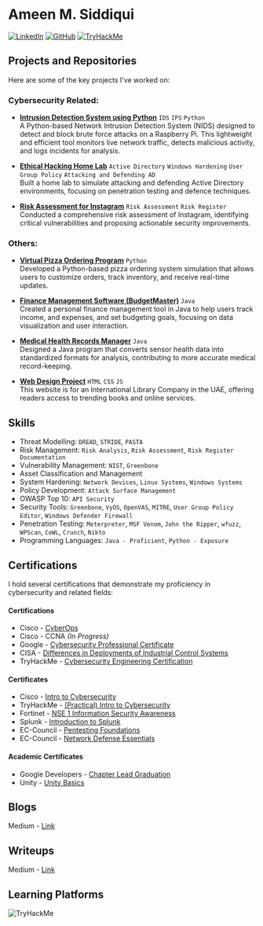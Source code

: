 # Ameen M. Siddiqui

[![LinkedIn](https://img.shields.io/badge/LinkedIn-AmeenMS03-blue?logo=linkedin&logoColor=white)](https://www.linkedin.com/in/ameen-siddiqui-370a7a185/)
[![GitHub](https://img.shields.io/badge/GitHub-AmeenMS03-black?logo=github&logoColor=white)](https://github.com/AmeenMS03)
[![TryHackMe](https://img.shields.io/badge/TryHackMe-amssidds-brightgreen?logo=tryhackme&logoColor=white)](https://tryhackme.com/p/amssidds) 


## Projects and Repositories 

Here are some of the key projects I've worked on:
### Cybersecurity Related:

- **[Intrusion Detection System using Python](https://github.com/AmeenMS03/IoT_IDS)** `IDS` `IPS` `Python`
  <br> A Python-based Network Intrusion Detection System (NIDS) designed to detect and block brute force attacks on a Raspberry Pi. This lightweight and efficient tool monitors live network traffic, detects malicious activity, and logs incidents for analysis.

- **[Ethical Hacking Home Lab](https://github.com/AmeenMS03/Ethical-Hacking-Home-Lab)** `Active Directory` `Windows Hardening` `User Group Policy` `Attacking and Defending AD` 
  <br> Built a home lab to simulate attacking and defending Active Directory environments, focusing on penetration testing and defence techniques.

- **[Risk Assessment for Instagram](https://github.com/AmeenMS03/Course-Project-Risk-Assessment-Report)** `Risk Assessment` `Risk Register` 
  <br> Conducted a comprehensive risk assessment of Instagram, identifying critical vulnerabilities and proposing actionable security improvements.

### Others:
- **[Virtual Pizza Ordering Program](https://github.com/AmeenMS03/Virtual-Pizza-Ordering-Program)** `Python`  
  Developed a Python-based pizza ordering system simulation that allows users to customize orders, track inventory, and receive real-time updates.

- **[Finance Management Software (BudgetMaster)](https://github.com/AmeenMS03/Finance-Tracking)** `Java` 
  <br> Created a personal finance management tool in Java to help users track income, and expenses, and set budgeting goals, focusing on data visualization and user interaction.

- **[Medical Health Records Manager](https://github.com/AmeenMS03/Medical-Health-Records-Management)** `Java`
  <br> Designed a Java program that converts sensor health data into standardized formats for analysis, contributing to more accurate medical record-keeping.

- **[Web Design Project](https://github.com/AmeenMS03/WebDesignProject)** `HTML` `CSS` `JS`
  <br> This website is for an International Library Company in the UAE, offering readers access to trending books and online services.
  


## Skills

- Threat Modelling: `DREAD`, `STRIDE`, `PASTA`
- Risk Management: `Risk Analysis`, `Risk Assessment`, `Risk Register Documentation`
- Vulnerability Management: `NIST`, `Greenbone`
- Asset Classification and Management
- System Hardening: `Network Devices`, `Linux Systems`, `Windows Systems`
- Policy Development: `Attack Surface Management`
- OWASP Top 10: `API Security`
- Security Tools: `Greenbone`, `VyOS`, `OpenVAS`, `MITRE`, `User Group Policy Editor`, `Windows Defender Firewall`
- Penetration Testing: `Meterpreter`, `MSF Venom`, `John the Ripper`, `wfuzz`, `WPScan`, `CeWL`, `Crunch`, `Nikto`
- Programming Languages: `Java - Proficient`, `Python - Exposure`




## Certifications

I hold several certifications that demonstrate my proficiency in cybersecurity and related fields:

#### Certifications

- Cisco - [CyberOps](https://github.com/AmeenMS03/AmeenMS03/blob/main/certificates/Cisco%20-%20CyberOps%20Associate.pdf)
- Cisco - CCNA *(In Progress)*  
- Google - [Cybersecurity Professional Certificate](https://www.coursera.org/account/accomplishments/specialization/KM4GNJW4QUD3)  
- CISA - [Differences in Deployments of Industrial Control Systems](https://github.com/AmeenMS03/AmeenMS03/blob/main/certificates/CISA%20-%20Differences%20in%20Deployments%20of%20Industrial%20Control%20Systems%20(FY%2022).pdf)  
- TryHackMe - [Cybersecurity Engineering Certification](https://tryhackme-certificates.s3-eu-west-1.amazonaws.com/THM-KB7N5WGFY7.png)

#### Certificates

- Cisco - [Intro to Cybersecurity](https://github.com/AmeenMS03/AmeenMS03/blob/main/certificates/Cisco%20-%20Intro%20to%20Cybersecurity%20Certificate.pdf)  
- TryHackMe - [(Practical) Intro to Cybersecurity](https://tryhackme-certificates.s3-eu-west-1.amazonaws.com/THM-PGJQS7DHPE.png)  
- Fortinet - [NSE 1 Information Security Awareness](https://github.com/AmeenMS03/AmeenMS03/blob/main/certificates/Fortinet%20-%20Information%20Security%20Awareness%20Completion.pdf)
- Splunk - [Introduction to Splunk](https://github.com/AmeenMS03/AmeenMS03/blob/main/certificates/Splunk%20-%20Intro%20to%20Splunk.pdf)
- EC-Council - [Pentesting Foundations](https://github.com/AmeenMS03/AmeenMS03/blob/main/certificates/EC-Council%20-%20Pentesting%20Foundations.pdf)  
- EC-Council - [Network Defense Essentials](https://github.com/AmeenMS03/AmeenMS03/blob/main/certificates/EC-Council%20-%20Pentesting%20Foundations.pdf)

#### Academic Certificates

- Google Developers - [Chapter Lead Graduation](https://github.com/AmeenMS03/AmeenMS03/blob/main/certificates/Google%20Developers%20-%20Chapter%20Lead%20-%20Graduation%20Certificate.pdf)  
- Unity - [Unity Basics](https://github.com/AmeenMS03/AmeenMS03/blob/main/certificates/ADUi%20-%20Unity%20Beginners%20Certificate.pdf)


## Blogs
Medium - [Link](https://ameensiddiqui.medium.com/list/cybersec-blogs-28c29680be18)

## Writeups
Medium - [Link](https://ameensiddiqui.medium.com/list/cybersec-writeups-dbf1cd8683e5)

## Learning Platforms

<img src="https://tryhackme-badges.s3.amazonaws.com/amssidds.png" alt="TryHackMe">
